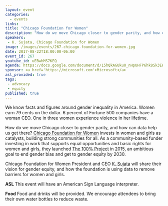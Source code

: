 ```yaml
---
layout: event
categories: 
  - events
links:
title: "Chicago Foundation for Women"
description: "How do we move Chicago closer to gender parity, and how can data help us get there? Chicago Foundation for Women President and CEO K. Sujata will share their vision for gender equity, and how the foundation is using data to remove barriers for women and girls."
speakers:
 - K. Sujata, Chicago Foundation for Women
image: /images/events/267-chicago-foundation-for-women.jpg
date: 2017-08-22T18:00:00-06:00
event_id: 267
youtube_id: uEBwhMS7KEQ
agenda: https://docs.google.com/document/d/15hQkAGUku0_nHpUHFP6hk8Sk3EHCZypifLf89SGNq0s/edit
sponsor: <a href='https://microsoft.com'>Microsoft</a>
asl_provided: true
tags: 
 - advocacy
 - equity
published: true
---
```


We know facts and figures around gender inequality in America. Women earn 79 cents on the dollar. 6 percent of Fortune 500 companies have a woman CEO. One in three women experience violence in her lifetime.

How do we move Chicago closer to gender parity, and how can data help us get there? [Chicago Foundation for Women](https://www.cfw.org/) invests in women and girls as catalysts, building strong communities for all. As a community-based funder investing in work that supports equal opportunities and basic rights for women and girls, they launched [The 100% Project](https://www.cfw.org/100-percent/) in 2015, an ambitious goal to end gender bias and get to gender equity by 2030.

Chicago Foundation for Women President and CEO [K. Sujata](https://twitter.com/k_sujata) will share their vision for gender equity, and how the foundation is using data to remove barriers for women and girls.

**ASL** This event will have an American Sign Language interpreter.

**Food** Food and drinks will be provided. We encourage attendees to bring their own water bottles to reduce waste.